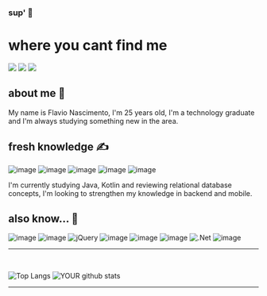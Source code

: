 ### sup' 👋

# **where you cant find me**
[<img src = "https://img.shields.io/badge/Steam-000000?style=for-the-badge&logo=steam&logoColor=white"/>](https://steamcommunity.com/id/that_damn_flavio)
[<img src = "https://img.shields.io/badge/linkedin-%230077B5.svg?&style=for-the-badge&logo=linkedin&logoColor=white" />](https://www.linkedin.com/in/flavio-henrique-5836661a1/)
[<img src = "https://img.shields.io/badge/instagram-%23E4405F.svg?&style=for-the-badge&logo=instagram&logoColor=white">](https://www.instagram.com/that_damn_flavio/)



## **about me** 👀
My name is Flavio Nascimento, I'm 25 years old, I'm a technology graduate and I'm always studying something new in the area.
<br>

## **fresh knowledge** ✍️

![image](https://img.shields.io/badge/java-%23ED8B00.svg?style=for-the-badge&logo=openjdk&logoColor=white)
![image](https://img.shields.io/badge/Spring_Boot-F2F4F9?style=for-the-badge&logo=spring-boot)
![image](https://img.shields.io/badge/Kotlin-0095D5?&style=for-the-badge&logo=kotlin&logoColor=white)
![image](https://img.shields.io/badge/PostgreSQL-316192?style=for-the-badge&logo=postgresql&logoColor=white)
![image](https://img.shields.io/badge/firebase-ffca28?style=for-the-badge&logo=firebase&logoColor=black)

I'm currently studying Java, Kotlin and reviewing relational database concepts, I'm looking to strengthen my knowledge in backend and mobile.
<br>

## **also know...** 🧠
![image](https://img.shields.io/badge/Node.js-43853D?style=for-the-badge&logo=node.js&logoColor=white)
![image](https://img.shields.io/badge/C%23-239120?style=for-the-badge&logo=c-sharp&logoColor=white) 
![jQuery](https://img.shields.io/badge/jquery-%230769AD.svg?style=for-the-badge&logo=jquery&logoColor=white)
![image](https://img.shields.io/badge/TypeScript-007ACC?style=for-the-badge&logo=typescript&logoColor=white)
![image](https://img.shields.io/badge/Python-FFD43B?style=for-the-badge&logo=python&logoColor=blue)
![image](https://img.shields.io/badge/JavaScript-F7DF1E?style=for-the-badge&logo=javascript&logoColor=black) 
![.Net](https://img.shields.io/badge/.NET-5C2D91?style=for-the-badge&logo=.net&logoColor=white)
![image](https://img.shields.io/badge/Angular-DD0031?style=for-the-badge&logo=angular&logoColor=white)
<hr>
<br>

![Top Langs](https://github-readme-stats.vercel.app/api/top-langs/?username=flavionascimento99&layout=compact)
![YOUR github stats](https://github-readme-stats.vercel.app/api?username=flavionascimento99&theme=default&show_icons=true) 

<hr>
<br>
